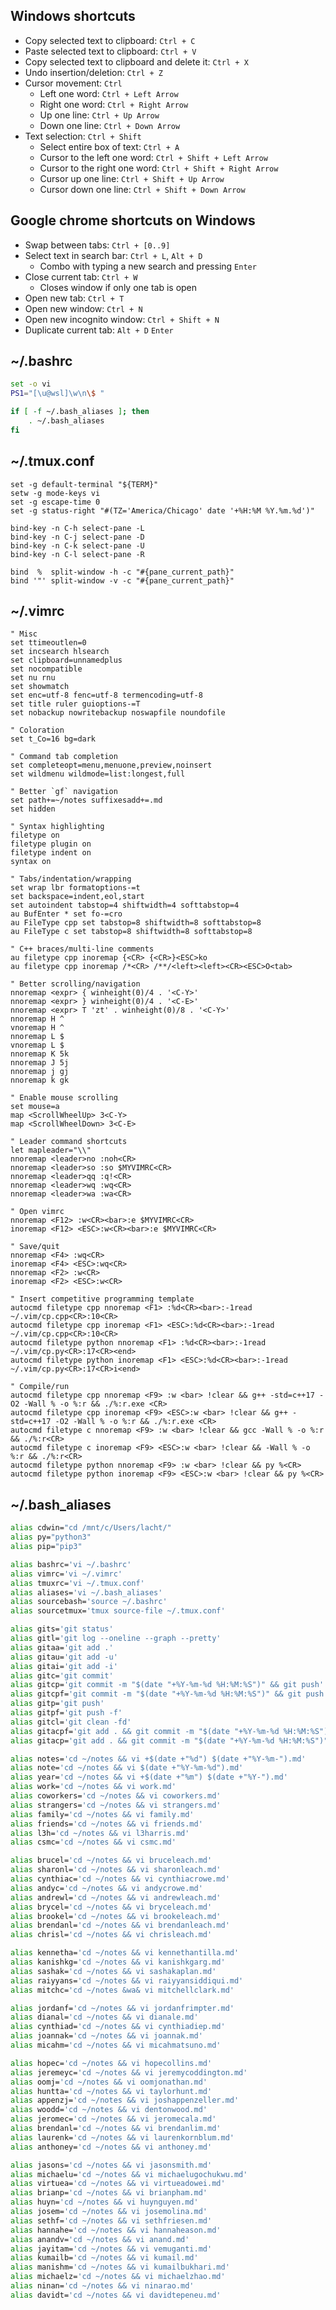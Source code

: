 ## Windows shortcuts
- Copy selected text to clipboard: `Ctrl + C`
- Paste selected text to clipboard: `Ctrl + V`
- Copy selected text to clipboard and delete it: `Ctrl + X`
- Undo insertion/deletion: `Ctrl + Z`
- Cursor movement: `Ctrl`
   - Left one word: `Ctrl + Left Arrow`
   - Right one word: `Ctrl + Right Arrow`
   - Up one line: `Ctrl + Up Arrow`
   - Down one line: `Ctrl + Down Arrow`
- Text selection: `Ctrl + Shift`
   - Select entire box of text: `Ctrl + A`  
   - Cursor to the left one word: `Ctrl + Shift + Left Arrow` 
   - Cursor to the right one word: `Ctrl + Shift + Right Arrow`
   - Cursor up one line: `Ctrl + Shift + Up Arrow`
   - Cursor down one line: `Ctrl + Shift + Down Arrow`

## Google chrome shortcuts on Windows
- Swap between tabs: `Ctrl + [0..9]`
- Select text in search bar: `Ctrl + L`, `Alt + D`
  - Combo with typing a new search and pressing `Enter`
- Close current tab: `Ctrl + W`
  - Closes window if only one tab is open
- Open new tab: `Ctrl + T`
- Open new window: `Ctrl + N`
- Open new incognito window: `Ctrl + Shift + N`
- Duplicate current tab: `Alt + D` `Enter`

## ~/.bashrc
```bash
set -o vi
PS1="[\u@wsl]\w\n\$ "

if [ -f ~/.bash_aliases ]; then
    . ~/.bash_aliases
fi
```

## ~/.tmux.conf
```tmux
set -g default-terminal "${TERM}"
setw -g mode-keys vi
set -g escape-time 0
set -g status-right "#(TZ='America/Chicago' date '+%H:%M %Y.%m.%d')"

bind-key -n C-h select-pane -L
bind-key -n C-j select-pane -D
bind-key -n C-k select-pane -U
bind-key -n C-l select-pane -R

bind  %  split-window -h -c "#{pane_current_path}"
bind '"' split-window -v -c "#{pane_current_path}"
```

## ~/.vimrc
```vim
" Misc
set ttimeoutlen=0
set incsearch hlsearch
set clipboard=unnamedplus
set nocompatible
set nu rnu
set showmatch
set enc=utf-8 fenc=utf-8 termencoding=utf-8
set title ruler guioptions-=T
set nobackup nowritebackup noswapfile noundofile

" Coloration
set t_Co=16 bg=dark

" Command tab completion
set completeopt=menu,menuone,preview,noinsert
set wildmenu wildmode=list:longest,full

" Better `gf` navigation
set path+=~/notes suffixesadd+=.md
set hidden

" Syntax highlighting
filetype on
filetype plugin on
filetype indent on
syntax on

" Tabs/indentation/wrapping
set wrap lbr formatoptions-=t
set backspace=indent,eol,start
set autoindent tabstop=4 shiftwidth=4 softtabstop=4
au BufEnter * set fo-=cro
au FileType cpp set tabstop=8 shiftwidth=8 softtabstop=8
au FileType c set tabstop=8 shiftwidth=8 softtabstop=8

" C++ braces/multi-line comments
au filetype cpp inoremap {<CR> {<CR>}<ESC>ko
au filetype cpp inoremap /*<CR> /**/<left><left><CR><ESC>O<tab>

" Better scrolling/navigation
nnoremap <expr> { winheight(0)/4 . '<C-Y>'
nnoremap <expr> } winheight(0)/4 . '<C-E>'
nnoremap <expr> T 'zt' . winheight(0)/8 . '<C-Y>'
nnoremap H ^
vnoremap H ^
nnoremap L $
vnoremap L $
nnoremap K 5k
nnoremap J 5j
nnoremap j gj
nnoremap k gk

" Enable mouse scrolling
set mouse=a
map <ScrollWheelUp> 3<C-Y>
map <ScrollWheelDown> 3<C-E>

" Leader command shortcuts
let mapleader="\\"
nnoremap <leader>no :noh<CR>
nnoremap <leader>so :so $MYVIMRC<CR>
nnoremap <leader>qq :q!<CR>
nnoremap <leader>wq :wq<CR>
nnoremap <leader>wa :wa<CR>

" Open vimrc
nnoremap <F12> :w<CR><bar>:e $MYVIMRC<CR>
inoremap <F12> <ESC>:w<CR><bar>:e $MYVIMRC<CR>

" Save/quit
nnoremap <F4> :wq<CR>
inoremap <F4> <ESC>:wq<CR>
nnoremap <F2> :w<CR>
inoremap <F2> <ESC>:w<CR>

" Insert competitive programming template
autocmd filetype cpp nnoremap <F1> :%d<CR><bar>:-1read ~/.vim/cp.cpp<CR>:10<CR>
autocmd filetype cpp inoremap <F1> <ESC>:%d<CR><bar>:-1read ~/.vim/cp.cpp<CR>:10<CR>
autocmd filetype python nnoremap <F1> :%d<CR><bar>:-1read ~/.vim/cp.py<CR>:17<CR><end>
autocmd filetype python inoremap <F1> <ESC>:%d<CR><bar>:-1read ~/.vim/cp.py<CR>:17<CR>i<end>

" Compile/run
autocmd filetype cpp nnoremap <F9> :w <bar> !clear && g++ -std=c++17 -O2 -Wall % -o %:r && ./%:r.exe <CR>
autocmd filetype cpp inoremap <F9> <ESC>:w <bar> !clear && g++ -std=c++17 -O2 -Wall % -o %:r && ./%:r.exe <CR>
autocmd filetype c nnoremap <F9> :w <bar> !clear && gcc -Wall % -o %:r && ./%:r<CR>
autocmd filetype c inoremap <F9> <ESC>:w <bar> !clear && -Wall % -o %:r && ./%:r<CR>
autocmd filetype python nnoremap <F9> :w <bar> !clear && py %<CR>
autocmd filetype python inoremap <F9> <ESC>:w <bar> !clear && py %<CR>
```

## ~/.bash_aliases
```bash
alias cdwin="cd /mnt/c/Users/lacht/"
alias py="python3"
alias pip="pip3"

alias bashrc='vi ~/.bashrc'
alias vimrc='vi ~/.vimrc'
alias tmuxrc='vi ~/.tmux.conf'
alias aliases='vi ~/.bash_aliases'
alias sourcebash='source ~/.bashrc'
alias sourcetmux='tmux source-file ~/.tmux.conf'

alias gits='git status'
alias gitl='git log --oneline --graph --pretty'
alias gitaa='git add .'
alias gitau='git add -u'
alias gitai='git add -i'
alias gitc='git commit'
alias gitcp='git commit -m "$(date "+%Y-%m-%d %H:%M:%S")" && git push'
alias gitcpf='git commit -m "$(date "+%Y-%m-%d %H:%M:%S")" && git push -f'
alias gitp='git push'
alias gitpf='git push -f'
alias gitcl='git clean -fd'
alias gitacpf='git add . && git commit -m "$(date "+%Y-%m-%d %H:%M:%S")" && git push -f'
alias gitacp='git add . && git commit -m "$(date "+%Y-%m-%d %H:%M:%S")" && git push'

alias notes='cd ~/notes && vi +$(date +"%d") $(date +"%Y-%m-").md'
alias note='cd ~/notes && vi $(date +"%Y-%m-%d").md'
alias year='cd ~/notes && vi +$(date +"%m") $(date +"%Y-").md'
alias work='cd ~/notes && vi work.md'
alias coworkers='cd ~/notes && vi coworkers.md'
alias strangers='cd ~/notes && vi strangers.md'
alias family='cd ~/notes && vi family.md'
alias friends='cd ~/notes && vi friends.md'
alias l3h='cd ~/notes && vi l3harris.md'
alias csmc='cd ~/notes && vi csmc.md'

alias brucel='cd ~/notes && vi bruceleach.md'
alias sharonl='cd ~/notes && vi sharonleach.md'
alias cynthiac='cd ~/notes && vi cynthiacrowe.md'
alias andyc='cd ~/notes && vi andycrowe.md'
alias andrewl='cd ~/notes && vi andrewleach.md'
alias brycel='cd ~/notes && vi bryceleach.md'
alias brookel='cd ~/notes && vi brookeleach.md'
alias brendanl='cd ~/notes && vi brendanleach.md'
alias chrisl='cd ~/notes && vi chrisleach.md'

alias kennetha='cd ~/notes && vi kennethantilla.md'
alias kanishkg='cd ~/notes && vi kanishkgarg.md'
alias sashak='cd ~/notes && vi sashakaplan.md'
alias raiyyans='cd ~/notes && vi raiyyansiddiqui.md'
alias mitchc='cd ~/notes &wa& vi mitchellclark.md'

alias jordanf='cd ~/notes && vi jordanfrimpter.md'
alias dianal='cd ~/notes && vi dianale.md'
alias cynthiad='cd ~/notes && vi cynthiadiep.md'
alias joannak='cd ~/notes && vi joannak.md'
alias micahm='cd ~/notes && vi micahmatsuno.md'

alias hopec='cd ~/notes && vi hopecollins.md'
alias jeremeyc='cd ~/notes && vi jeremycoddington.md'
alias oomj='cd ~/notes && vi oomjonathan.md'
alias huntta='cd ~/notes && vi taylorhunt.md'
alias appenzj='cd ~/notes && vi joshappenzeller.md'
alias woodd='cd ~/notes && vi dentonwood.md'
alias jeromec='cd ~/notes && vi jeromecala.md'
alias brendanl='cd ~/notes && vi brendanlim.md'
alias laurenk='cd ~/notes && vi laurenkornblum.md'
alias anthoney='cd ~/notes && vi anthoney.md'

alias jasons='cd ~/notes && vi jasonsmith.md'
alias michaelu='cd ~/notes && vi michaelugochukwu.md'
alias virtuea='cd ~/notes && vi virtueadowei.md'
alias brianp='cd ~/notes && vi brianpham.md'
alias huyn='cd ~/notes && vi huynguyen.md'
alias josem='cd ~/notes && vi josemolina.md'
alias sethf='cd ~/notes && vi sethfriesen.md'
alias hannahe='cd ~/notes && vi hannaheason.md'
alias anandv='cd ~/notes && vi anand.md'
alias jayitam='cd ~/notes && vi vemuganti.md'
alias kumailb='cd ~/notes && vi kumail.md'
alias manishm='cd ~/notes && vi kumailbukhari.md'
alias michaelz='cd ~/notes && vi michaelzhao.md'
alias ninan='cd ~/notes && vi ninarao.md'
alias davidt='cd ~/notes && vi davidtepeneu.md'
```
